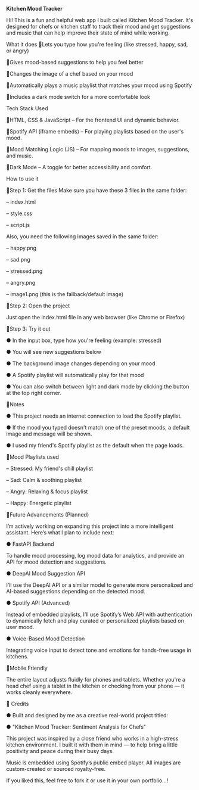 ******Kitchen Mood Tracker******


Hi! This is a fun and helpful web app I built called Kitchen Mood Tracker. It's designed for chefs or kitchen staff to track their mood and get suggestions and music that can help improve their state of mind while working.

What it does
🔸Lets you type how you're feeling (like stressed, happy, sad, or angry)

🔸Gives mood-based suggestions to help you feel better

🔸Changes the image of a chef based on your mood

🔸Automatically plays a music playlist that matches your mood using Spotify

🔸Includes a dark mode switch for a more comfortable look

Tech Stack Used

🔸HTML, CSS & JavaScript – For the frontend UI and dynamic behavior.

🔸Spotify API (iframe embeds) – For playing playlists based on the user's mood.

🔸Mood Matching Logic (JS) – For mapping moods to images, suggestions, and music.

🔸Dark Mode – A toggle for better accessibility and comfort.

How to use it

🔸Step 1: Get the files
  Make sure you have these 3 files in the same folder:

 –  index.html

 –  style.css

 –  script.js

  Also, you need the following images saved in the same folder:

 –  happy.png

 –  sad.png

 –  stressed.png

 –  angry.png

 –  image1.png (this is the fallback/default image)

🔸Step 2: Open the project
  
  Just open the index.html file in any web browser (like Chrome or Firefox)

🔸Step 3: Try it out

 ● In the input box, type how you're feeling (example: stressed)

 ● You will see new suggestions below

 ● The background image changes depending on your mood

 ● A Spotify playlist will automatically play for that mood

 ● You can also switch between light and dark mode by clicking the button at the top right corner.

🔸Notes
  
  ● This project needs an internet connection to load the Spotify playlist.

  ● If the mood you typed doesn't match one of the preset moods, a default image and message will be shown.

  ● I used my friend's Spotify playlist as the default when the page loads.

🔸Mood Playlists used
  
 –  Stressed: My friend's chill playlist

 –  Sad: Calm & soothing playlist

 –  Angry: Relaxing & focus playlist

 –  Happy: Energetic playlist

🔸Future Advancements (Planned)
 
  I’m actively working on expanding this project into a more intelligent assistant. Here’s what I plan to include next:

 ● FastAPI Backend

  To handle mood processing, log mood data for analytics, and provide an API for mood detection and suggestions.

 ● DeepAI Mood Suggestion API

  I’ll use the DeepAI API or a similar model to generate more personalized and AI-based suggestions depending on the detected mood.

 ●  Spotify API (Advanced)

  Instead of embedded playlists, I’ll use Spotify’s Web API with authentication to dynamically fetch and play curated or personalized playlists based on user mood.

 ●  Voice-Based Mood Detection

  Integrating voice input to detect tone and emotions for hands-free usage in kitchens.

🔸Mobile Friendly

  The entire layout adjusts fluidly for phones and tablets. Whether you're a head chef using a tablet in the kitchen or checking from your phone — it works cleanly everywhere.


🙏 Credits
   
  ● Built and designed by me as a creative real-world project titled:

  ● "Kitchen Mood Tracker: Sentiment Analysis for Chefs"

This project was inspired by a close friend who works in a high-stress kitchen environment. I built it with them in mind — to help bring a little positivity and peace during their busy days.

Music is embedded using Spotify’s public embed player. All images are custom-created or sourced royalty-free.

If you liked this, feel free to fork it or use it in your own portfolio...!
